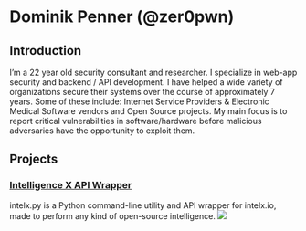 # Dominik Penner (@zer0pwn)


## Introduction
I’m a 22 year old security consultant and researcher. I specialize in web-app security and backend / API development. I have helped a wide variety of organizations secure their systems over the course of approximately 7 years. Some of these include: Internet Service Providers & Electronic Medical Software vendors and Open Source projects. My main focus is to report critical vulnerabilities in software/hardware before malicious adversaries have the opportunity to exploit them.

## Projects
### [Intelligence X API Wrapper](https://github.com/zeropwn/intelx.py)
intelx.py is a Python command-line utility and API wrapper for intelx.io, made to perform any kind of open-source intelligence.
![](https://raw.githubusercontent.com/zeropwn/intelx.py/master/cli/screenshot1.png)
